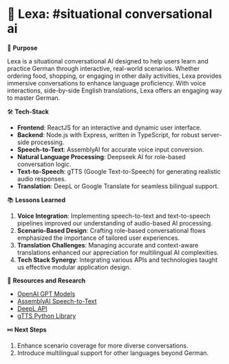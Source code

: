 # 💬 Lexa: #situational conversational ai

🚀 **Purpose**

Lexa is a situational conversational AI designed to help users learn and practice German through interactive, real-world scenarios. Whether ordering food, shopping, or engaging in other daily activities, Lexa provides immersive conversations to enhance language proficiency. With voice interactions, side-by-side English translations, Lexa offers an engaging way to master German.

🛠️ **Tech-Stack**

- **Frontend**: ReactJS for an interactive and dynamic user interface.
- **Backend**: Node.js with Express, written in TypeScript, for robust server-side processing.
- **Speech-to-Text**: AssemblyAI for accurate voice input conversion.
- **Natural Language Processing**: Deepseek AI for role-based conversation logic.
- **Text-to-Speech**: gTTS (Google Text-to-Speech) for generating realistic audio responses.
- **Translation**: DeepL or Google Translate for seamless bilingual support.

📚 **Lessons Learned**

1. **Voice Integration**: Implementing speech-to-text and text-to-speech pipelines improved our understanding of audio-based AI processing.
2. **Scenario-Based Design**: Crafting role-based conversational flows emphasized the importance of tailored user experiences.
3. **Translation Challenges**: Managing accurate and context-aware translations enhanced our appreciation for multilingual AI complexities.
4. **Tech Stack Synergy**: Integrating various APIs and technologies taught us effective modular application design.

🔎 **Resources and Research**

- [OpenAI GPT Models](https://platform.openai.com/docs/)
- [AssemblyAI Speech-to-Text](https://www.assemblyai.com/docs/)
- [DeepL API](https://www.deepl.com/pro-api)
- [gTTS Python Library](https://gtts.readthedocs.io/en/latest/)

⏭️ **Next Steps**

1. Enhance scenario coverage for more diverse conversations.
2. Introduce multilingual support for other languages beyond German.
